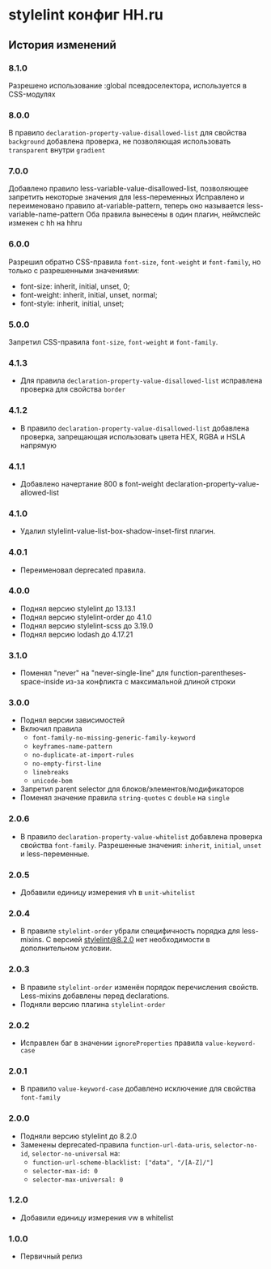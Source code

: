 # stylelint конфиг HH.ru

## История изменений

### 8.1.0

Разрешено использование :global псевдоселектора, используется в CSS-модулях

### 8.0.0

В правило `declaration-property-value-disallowed-list` для свойства `background` добавлена проверка, не позволяющая использовать `transparent` внутри `gradient` 

### 7.0.0

Добавлено правило less-variable-value-disallowed-list, позволяющее запретить некоторые значения для less-переменных
Исправлено и переименовано правило at-variable-pattern, теперь оно называется less-variable-name-pattern
Оба правила вынесены в один плагин, неймспейс изменен с hh на hhru

### 6.0.0

Разрешил обратно CSS-правила `font-size`, `font-weight` и `font-family`, но только с разрешенными значениями:
* font-size: inherit, initial, unset, 0;
* font-weight: inherit, initial, unset, normal;
* font-style: inherit, initial, unset;

### 5.0.0

Запретил CSS-правила `font-size`, `font-weight` и `font-family`.

### 4.1.3

- Для правила `declaration-property-value-disallowed-list` исправлена проверка для свойства `border`

### 4.1.2

- В правило `declaration-property-value-disallowed-list` добавлена проверка, запрещающая использовать цвета HEX, RGBA и HSLA напрямую

### 4.1.1

- Добавлено начертание 800 в font-weight declaration-property-value-allowed-list

### 4.1.0

- Удалил stylelint-value-list-box-shadow-inset-first плагин.

### 4.0.1

- Переименовал deprecated правила.

### 4.0.0

- Поднял версию stylelint до 13.13.1
- Поднял версию stylelint-order до 4.1.0
- Поднял версию stylelint-scss до 3.19.0
- Поднял версию lodash до 4.17.21

### 3.1.0

- Поменял "never" на "never-single-line" для function-parentheses-space-inside из-за конфликта с
  максимальной длиной строки

### 3.0.0

- Поднял версии зависимостей
- Включил правила
    - `font-family-no-missing-generic-family-keyword`
    - `keyframes-name-pattern`
    - `no-duplicate-at-import-rules`
    - `no-empty-first-line`
    - `linebreaks`
    - `unicode-bom`
- Запретил parent selector для блоков/элементов/модификаторов
- Поменял значение правила `string-quotes` с `double` на `single`

### 2.0.6

- В правило `declaration-property-value-whitelist` добавлена проверка свойства `font-family`. Разрешенные значения: `inherit`, `initial`, `unset` и less-переменные.

### 2.0.5

- Добавили единицу измерения vh в `unit-whitelist`

### 2.0.4

- В правиле `stylelint-order` убрали специфичность порядка для less-mixins. С версией stylelint@8.2.0 нет необходимости в дополнительном условии.

### 2.0.3

- В правиле `stylelint-order` изменён порядок перечисления свойств. Less-mixins добавлены перед declarations.
- Подняли версию плагина `stylelint-order`

### 2.0.2

- Исправлен баг в значении `ignoreProperties` правила `value-keyword-case`

### 2.0.1

- В правило `value-keyword-case` добавлено исключение для свойства `font-family`

### 2.0.0
    
- Подняли версию stylelint до 8.2.0
- Заменены deprecated-правила `function-url-data-uris`, `selector-no-id`, `selector-no-universal` на:
    - `function-url-scheme-blacklist: ["data", "/[A-Z]/"]`
    - `selector-max-id: 0`
    - `selector-max-universal: 0`
    
### 1.2.0

- Добавили единицу измерения vw в whitelist

### 1.0.0

- Первичный релиз
